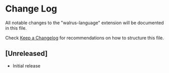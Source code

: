 # Change Log

All notable changes to the "walrus-language" extension will be documented in this file.

Check [Keep a Changelog](http://keepachangelog.com/) for recommendations on how to structure this file.

## [Unreleased]

- Initial release
